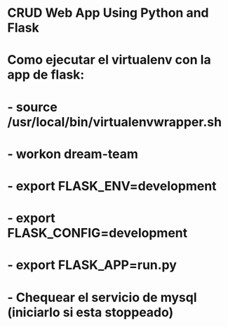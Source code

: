 # CRUD Web App Using Python and Flask
# Como ejecutar el virtualenv con la app de flask:
# - source /usr/local/bin/virtualenvwrapper.sh
# - workon dream-team
# - export FLASK_ENV=development
# - export FLASK_CONFIG=development
# - export FLASK_APP=run.py
# - Chequear el servicio de mysql (iniciarlo si esta stoppeado)
